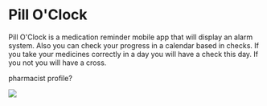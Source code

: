 # Pill O'Clock
Pill O'Clock is a medication reminder mobile app that will display an alarm system. Also you can check your progress in a calendar based in checks. If you take your medicines correctly in a day you will have a check this day. If you not you will have a cross.

pharmacist profile?

![](https://media.giphy.com/media/1k1ytTA4AHJnp7OvUJ/giphy.gif)